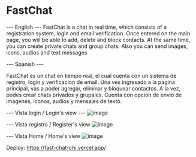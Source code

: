 # FastChat

--- English ---
FastChat is a chat in real time, which consists of a registration system, login and email verification. 
Once entered on the main page, you will be able to add, delete and block contacts.
At the same time, you can create private chats and group chats. Also you can send images, icons, audios and text messages

--- Spanish ---

FastChat es un chat en tiempo real, el cual cuenta con un sistema de registro, login y verificacion de email. 
Una ves ingresado a la pagina principal, vas a poder agregar, eliminar y bloquear contactos. 
A la vez, podes crear chats privados y grupales. Cuenta con opcion de envio de imagenes, iconos, audios y mensajes de texto.

--- Vista login / Login's view ---
![image](https://user-images.githubusercontent.com/101152834/209557295-4d60d76e-3b36-469a-a7c7-b6fa7430a081.png)

--- Vista registro / Register's view
![image](https://user-images.githubusercontent.com/101152834/209557363-32a4e010-d296-4374-8c0a-86f05f30fb37.png)

--- Vista Home / Home's view
![image](https://user-images.githubusercontent.com/101152834/209557426-837a2210-e2ab-40cf-b53b-1d167957ebfc.png)


Deploy: https://fast-chat-chi.vercel.app/
